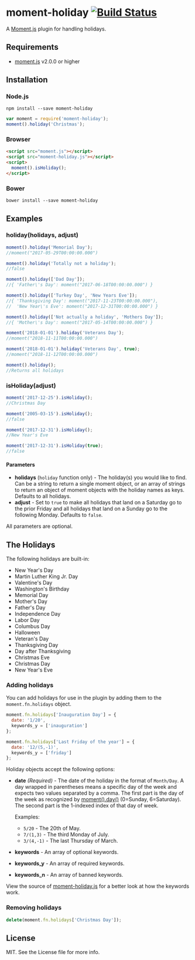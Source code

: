 # moment-holiday [![Build Status](https://travis-ci.org/kodie/moment-holiday.svg?branch=master)](https://travis-ci.org/kodie/moment-holiday)

A [Moment.js](https://github.com/moment/moment) plugin for handling holidays.

## Requirements
* [moment.js](https://github.com/moment/moment) v2.0.0 or higher

## Installation
### Node.js
```
npm install --save moment-holiday
```

```javascript
var moment = require('moment-holiday');
moment().holiday('Christmas');
```

### Browser
```html
<script src="moment.js"></script>
<script src="moment-holiday.js"></script>
<script>
  moment().isHoliday();
</script>
```

### Bower
```
bower install --save moment-holiday
```

## Examples

### holiday(holidays, adjust)
```javascript
moment().holiday('Memorial Day');
//moment("2017-05-29T00:00:00.000")

moment().holiday('Totally not a holiday');
//false

moment().holiday(['Dad Day']);
//{ 'Father\'s Day': moment("2017-06-18T00:00:00.000") }

moment().holiday(['Turkey Day', 'New Years Eve']);
//{ 'Thanksgiving Day': moment("2017-11-23T00:00:00.000"),
//  'New Year\'s Eve': moment("2017-12-31T00:00:00.000") }

moment().holiday(['Not actually a holiday', 'Mothers Day']);
//{ 'Mother\'s Day': moment("2017-05-14T00:00:00.000") }

moment('2018-01-01').holiday('Veterans Day');
//moment("2018-11-11T00:00:00.000")

moment('2018-01-01').holiday('Veterans Day', true);
//moment("2018-11-12T00:00:00.000")

moment().holiday();
//Returns all holidays
```

### isHoliday(adjust)
```javascript
moment('2017-12-25').isHoliday();
//Christmas Day

moment('2005-03-15').isHoliday();
//false

moment('2017-12-31').isHoliday();
//New Year's Eve

moment('2017-12-31').isHoliday(true);
//false
```

#### Parameters
* **holidays** (`holiday` function only) - The holiday(s) you would like to find. Can be a string to return a single moment object, or an array of strings to return an object of moment objects with the holiday names as keys. Defaults to all holidays.
* **adjust** - Set to `true` to make all holidays that land on a Saturday go to the prior Friday and all holidays that land on a Sunday go to the following Monday. Defaults to `false`.

All parameters are optional.

## The Holidays
The following holidays are built-in:

* New Year's Day
* Martin Luther King Jr. Day
* Valentine's Day
* Washington's Birthday
* Memorial Day
* Mother's Day
* Father's Day
* Independence Day
* Labor Day
* Columbus Day
* Halloween
* Veteran's Day
* Thanksgiving Day
* Day after Thanksgiving
* Christmas Eve
* Christmas Day
* New Year's Eve

### Adding holidays
You can add holidays for use in the plugin by adding them to the `moment.fn.holidays` object.

```javascript
moment.fn.holidays['Inauguration Day'] = {
  date: '1/20',
  keywords_y = ['inauguration']
};

moment.fn.holidays['Last Friday of the year'] = {
  date: '12/(5,-1)',
  keywords_y = ['friday']
};
```

Holiday objects accept the following options:

* **date** *(Required)* - The date of the holiday in the format of `Month/Day`. A day wrapped in parentheses means a specific day of the week and expects two values separated by a comma. The first part is the day of the week as recognized by [moment().day()](https://momentjs.com/docs/#/get-set/day/) (0=Sunday, 6=Saturday). The second part is the 1-indexed index of that day of week.

  Examples:
  * `5/20` - The 20th of May.
  * `7/(1,3)` - The third Monday of July.
  * `3/(4,-1)` - The last Thursday of March.

* **keywords** - An array of optional keywords.
* **keywords_y** - An array of required keywords.
* **keywords_n** - An array of banned keywords.

View the source of [moment-holiday.js](moment-holiday.js) for a better look at how the keywords work.

### Removing holidays
```javascript
delete(moment.fn.holidays['Christmas Day']);
```

## License
MIT. See the License file for more info.

